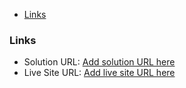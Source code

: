 - [Links](#links)

### Links

- Solution URL: [Add solution URL here](https://www.frontendmentor.io/solutions/used-flexboxgrid-and-mobile-view-first-approach-H1E5Cjs4c)
- Live Site URL: [Add live site URL here](https://resonant-semolina-7f3677.netlify.app/)
